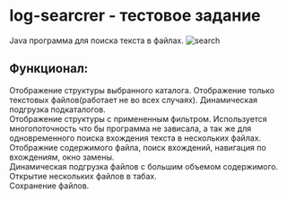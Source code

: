 # log-searcrer - тестовое задание
Java программа для поиска текста в файлах.
![search](https://user-images.githubusercontent.com/46074995/52914147-e309bd80-32d5-11e9-971d-10dde125cc4a.JPG)
## Функционал:
Отображение структуры выбранного каталога. Отображение только текстовых файлов(работает не во всех случаях). Динамическая подгрузка подкаталогов.  
Отображение структуры с примененным фильтром. Используется многопоточность что бы программа не зависала, а так же для одновременного поиска вхождения текста в нескольких файлах.  
Отображние содержимого файла, поиск вхождений, навигация по вхождениям, окно замены.  
Динамическая подгрузка  файлов с большим объемом содержимого.  
Открытие нескольких файлов в табах.  
Сохранение файлов.
